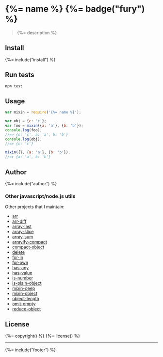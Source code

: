 # {%= name %} {%= badge("fury") %}
> {%= description %}

## Install
{%= include("install") %}

## Run tests

```bash
npm test
```

## Usage

```js
var mixin = require('{%= name %}');

var obj = {c: 'c'};
var foo = mixin({a: 'a'}, {b: 'b'});
console.log(foo);
//=> {c: 'c', a: 'a', b: 'b'}
console.log(obj);
//=> {c: 'c'}

mixin({}, {a: 'a'}, {b: 'b'});
//=> {a: 'a', b: 'b'}
```

## Author
{%= include("author") %}

### Other javascript/node.js utils

Other projects that I maintain:

  - [arr](https://github.com/jonschlinkert/arr)
  - [arr-diff](https://github.com/jonschlinkert/arr-diff)
  - [array-last](https://github.com/jonschlinkert/array-last)
  - [array-slice](https://github.com/jonschlinkert/array-slice)
  - [array-sum](https://github.com/jonschlinkert/array-sum)
  - [arrayify-compact](https://github.com/jonschlinkert/arrayify-compact)
  - [compact-object](https://github.com/jonschlinkert/compact-object)
  - [delete](https://github.com/jonschlinkert/delete)
  - [for-in](https://github.com/jonschlinkert/for-in)
  - [for-own](https://github.com/jonschlinkert/for-own)
  - [has-any](https://github.com/jonschlinkert/has-any)
  - [has-value](https://github.com/jonschlinkert/has-value)
  - [is-number](https://github.com/jonschlinkert/is-number)
  - [is-plain-object](https://github.com/jonschlinkert/is-plain-object)
  - [mixin-deep](https://github.com/jonschlinkert/mixin-deep)
  - [mixin-object](https://github.com/jonschlinkert/mixin-object)
  - [object-length](https://github.com/jonschlinkert/object-length)
  - [omit-empty](https://github.com/jonschlinkert/omit-empty)
  - [reduce-object](https://github.com/jonschlinkert/reduce-object)

## License
{%= copyright() %}
{%= license() %}

***

{%= include("footer") %}